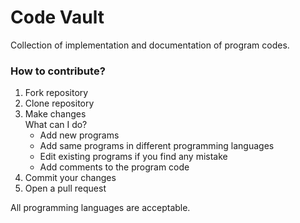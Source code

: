 # Code Vault
Collection of implementation and documentation of program codes.

### How to contribute?
1. Fork repository
2. Clone repository
3. Make changes<br>
   What can I do?
      - Add new programs
      - Add same programs in different programming languages
      - Edit existing programs if you find any mistake
      - Add comments to the program code<br>
4. Commit your changes
5. Open a pull request

All programming languages are acceptable.
